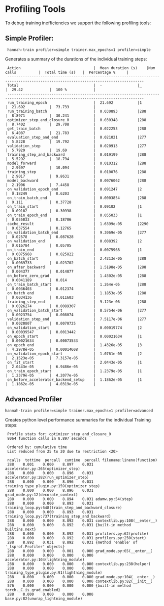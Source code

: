 # Profiling Tools


To debug training inefficiencies we support the following profiling tools:

## Simple Profiler:

     hannah-train profiler=simple trainer.max_epochs=1 profiler=simple

Generates a summary of the durations of the individual training steps:


     Action                             	|  Mean duration (s)	|Num calls      	|  Total time (s) 	|  Percentage %   	|
     ------------------------------------------------------------------------------------------------------------------------------------
     Total                              	|  -              	|_              	|  29.42          	|  100 %          	|
     ------------------------------------------------------------------------------------------------------------------------------------
     run_training_epoch                 	|  21.692         	|1              	|  21.692         	|  73.733         	|
     run_training_batch                 	|  0.030893       	|288            	|  8.8971         	|  30.241         	|
     optimizer_step_and_closure_0       	|  0.030348       	|288            	|  8.7402         	|  29.708         	|
     get_train_batch                    	|  0.022253       	|288            	|  6.4087         	|  21.783         	|
     evaluation_step_and_end            	|  0.021021       	|277            	|  5.8228         	|  19.792         	|
     validation_step                    	|  0.020913       	|277            	|  5.7929         	|  19.69          	|
     training_step_and_backward         	|  0.019199       	|288            	|  5.5292         	|  18.794         	|
     model_forward                      	|  0.010312       	|288            	|  2.9697         	|  10.094         	|
     training_step                      	|  0.010076       	|288            	|  2.9017         	|  9.8631         	|
     model_backward                     	|  0.0076062      	|288            	|  2.1906         	|  7.4458         	|
     on_validation_epoch_end            	|  0.091247       	|2              	|  0.18249        	|  0.6203         	|
     on_train_batch_end                 	|  0.0003854      	|288            	|  0.111          	|  0.37728        	|
     on_train_start                     	|  0.09102        	|1              	|  0.09102        	|  0.30938        	|
     on_train_epoch_end                 	|  0.055033       	|1              	|  0.055033       	|  0.18706        	|
     cache_result                       	|  1.6399e-05     	|2290           	|  0.037554       	|  0.12765        	|
     on_validation_batch_end            	|  9.3069e-05     	|277            	|  0.02578        	|  0.087628       	|
     on_validation_end                  	|  0.008392       	|2              	|  0.016784       	|  0.05705        	|
     on_train_end                       	|  0.0075968      	|1              	|  0.0075968      	|  0.025822       	|
     on_batch_start                     	|  2.4213e-05     	|288            	|  0.0069733      	|  0.023702       	|
     on_after_backward                  	|  1.5198e-05     	|288            	|  0.004377       	|  0.014877       	|
     on_before_zero_grad                	|  1.4302e-05     	|288            	|  0.0041189      	|  0.014          	|
     on_train_batch_start               	|  1.264e-05      	|288            	|  0.0036403      	|  0.012374       	|
     on_batch_end                       	|  1.1853e-05     	|288            	|  0.0034136      	|  0.011603       	|
     training_step_end                  	|  9.123e-06      	|288            	|  0.0026274      	|  0.0089307      	|
     on_validation_batch_start          	|  8.5754e-06     	|277            	|  0.0023754      	|  0.008074       	|
     validation_step_end                	|  7.5117e-06     	|277            	|  0.0020807      	|  0.0070725      	|
     on_validation_start                	|  0.00019774     	|2              	|  0.00039547     	|  0.0013442      	|
     on_epoch_start                     	|  0.00021634     	|1              	|  0.00021634     	|  0.00073533     	|
     on_epoch_end                       	|  1.4326e-05     	|3              	|  4.2978e-05     	|  0.00014608     	|
     on_validation_epoch_start          	|  1.0761e-05     	|2              	|  2.1523e-05     	|  7.3157e-05     	|
     on_fit_start                       	|  2.0443e-05     	|1              	|  2.0443e-05     	|  6.9486e-05     	|
     on_train_epoch_start               	|  1.2379e-05     	|1              	|  1.2379e-05     	|  4.2077e-05     	|
     on_before_accelerator_backend_setup	|  1.1862e-05     	|1              	|  1.1862e-05     	|  4.0319e-05     	|

## Advanced Profiler

    hannah-train profiler=simple trainer.max_epochs=1 profiler=advanced

Creates python level performance summaries for the individual Training steps:


     Profile stats for: optimizer_step_and_closure_0
     8064 function calls in 8.897 seconds

     Ordered by: cumulative time
     List reduced from 25 to 20 due to restriction <20>

     ncalls  tottime  percall  cumtime  percall filename:lineno(function)
     288    0.001    0.000    8.897    0.031 accelerator.py:265(optimizer_step)
     288    0.000    0.000    8.896    0.031 accelerator.py:282(run_optimizer_step)
     288    0.000    0.000    8.896    0.031 training_type_plugin.py:159(optimizer_step)
     288    0.000    0.000    8.896    0.031 grad_mode.py:12(decorate_context)
     288    0.000    0.000    8.894    0.031 adamw.py:54(step)
     288    0.000    0.000    8.893    0.031 training_loop.py:648(train_step_and_backward_closure)
     288    0.000    0.000    8.893    0.031 training_loop.py:737(training_step_and_backward)
     288    0.000    0.000    8.892    0.031 contextlib.py:108(__enter__)
     288    0.000    0.000    8.892    0.031 {built-in method builtins.next}
     288    0.000    0.000    8.892    0.031 profilers.py:62(profile)
     288    0.000    0.000    8.892    0.031 profilers.py:250(start)
     288    8.892    0.031    8.892    0.031 {method 'enable' of '_lsprof.Profiler' objects}
     288    0.000    0.000    0.001    0.000 grad_mode.py:65(__enter__)
     288    0.000    0.000    0.000    0.000 accelerator.py:104(lightning_module)
     288    0.000    0.000    0.000    0.000 contextlib.py:238(helper)
     288    0.000    0.000    0.000    0.000 training_type_plugin.py:91(lightning_module)
     288    0.000    0.000    0.000    0.000 grad_mode.py:104(__enter__)
     288    0.000    0.000    0.000    0.000 contextlib.py:82(__init__)
     576    0.000    0.000    0.000    0.000 {built-in method torch._C.is_grad_enabled}
     288    0.000    0.000    0.000    0.000 base.py:82(unwrap_lightning_module)
